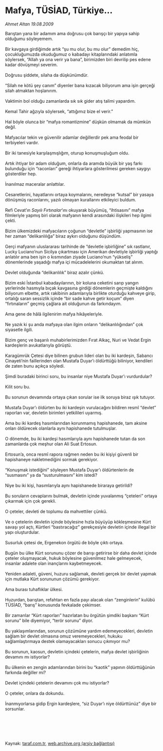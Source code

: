 # Mafya, TÜSİAD, Türkiye...

*Ahmet Altan 19.08.2009*

<div class="taraf_structure_2col_1zq">
<div class="margen_n">



 <p>Barıştan yana bir adamım ama doğrusu çok barışçı bir yapıya sahip olduğumu söyleyemem. <br/><br/>Bir kavgaya girdiğimde artık “şu mu olur, bu mu olur” demedim hiç, çocukluğumuzda okuduğumuz o kabadayı kitaplarındaki anlatımla söylersek, “Allah ya ona verir ya bana”, birimizden biri devrilip pes edene kadar dövüşmeyi severim. <br/><br/>Doğrusu şiddete, silaha da düşkünümdür. <br/><br/>“Silah ne kötü şey canım” diyenler bana kızacak biliyorum ama işin gerçeği silah atmaktan hoşlanırım. <br/><br/>Vaktimin bol olduğu zamanlarda sık sık gider atış talimi yapardım. <br/><br/>Kemal Tahir ağzıyla söylersek, “attığımız bize el verir.” <br/><br/>Hal böyle olunca bir “mafya romantizmine” düşkün olmamak da mümkün değil. <br/><br/>Mafyacılar tekin ve güvenilir adamlar değillerdir pek ama feodal bir terbiyeleri vardır. <br/><br/>Bir iki tanesiyle karşılaşmışlığım, oturup konuşmuşluğum oldu. <br/><br/>Artık ihtiyar bir adam olduğum, onlarla da aramda büyük bir yaş farkı bulunduğu için “raconları” gereği ihtiyarlara gösterilmesi gereken saygıyı gösterdiler hep. <br/><br/>İnanılmaz maceralar anlattılar. <br/><br/>Cesaretlerini, hayatlarını ortaya koymalarını, neredeyse “kutsal” bir yasaya dönüşmüş raconlarını, yazılı olmayan kurallarını etkileyici buldum. <br/><br/>Refi Cevat’ın <i>Sayılı Fırtınalar</i>’ını okuyarak büyümüş, “ihtisasını” mafya filmleriyle yapmış biri olarak mafyanın kendi arasındaki ilişkileri hep ilgimi çekti. <br/><br/>Bizim ülkemizdeki mafyacıların çoğunun “devletle” işbirliği yapmasının ise her zaman “delikanlılığa” biraz aykırı olduğunu düşündüm. <br/><br/>Gerçi mafyanın uluslararası tarihinde de “devletle işbirliğine” sık rastlanır, Lucky Luciano’nun Sicilya çıkartması için Amerikan devletiyle işbirliği yaptığı anlatılır ama ben işin o kısmından ziyade Luciano’nun “yükseliş” dönemlerinde yaşadığı mafya içi mücadelelerini okumaktan tat alırım. <br/><br/>Devlet olduğunda “delikanlılık” biraz azalır çünkü. <br/><br/>Bizim eski İstanbul kabadayılarının, bir koluna ceketini sarıp yangın yerlerinde hasmıyla bıçak kavgasına girdiği dönemlerin geçmişte kaldığını biliyorum elbette, artık rakibinin adamlarıyla birlikte oturduğu kahveye girip, ortalığı saran sessizlik içinde “bir sade kahve getir koçum” diyen “fırtınaların” geçmiş çağlara ait olduğunun da farkındayım. <br/><br/>Ama gene de hâlâ ilgilenirim mafya hikâyeleriyle. <br/><br/>Ne yazık ki şu anda mafyaya olan ilgim onların “delikanlılığından” çok siyasetle ilgili. <br/><br/>Bizim genç ve başarılı muhabirlerimizden Fırat Alkaç, Nuri ve Vedat Ergin kardeşlerin avukatlarıyla görüştü. <br/><br/>Karagümrük Çetesi diye bilinen grubun lideri olan bu iki kardeşin, Sabancı Cinayeti’nin faillerinden olan Mustafa Duyar’ı öldürttüğü biliniyor, kendileri de zaten bunu açıkça söyledi. <br/><br/>Şimdi buradaki birinci soru, bu insanlar niye Mustafa Duyar’ı vurdurdular? <br/><br/>Kilit soru bu. <br/><br/>Bu sorunun devamında ortaya çıkan sorular ise ilk soruya biraz ışık tutuyor. <br/><br/>Mustafa Duyar’ı öldürten bu iki kardeşin vurulacağını bildiren resmî “devlet” raporları var, devletin birimleri yetkilileri uyarmış. <br/><br/>Ama bu iki kardeş hasımlarından korunmamış hapishanede, tam aksine onları öldürecek olanlarla aynı hapishanede tutulmuşlar. <br/><br/>O dönemde, bu iki kardeşi hasımlarıyla aynı hapishanede tutan da son zamanlarda çok meşhur olan Ali Suat Ertosun. <br/><br/>Ertosun’a, onca resmî rapora rağmen neden bu iki kişiyi güvenli bir hapishaneye nakletmediğini sormak gerekiyor. <br/><br/>“Konuşmak istediğini” söyleyen Mustafa Duyar’ı öldürtenlerin de “susmasını” ya da “susturulmasını” kim istedi? <br/><br/>Niye bu iki kişi, hasımlarıyla aynı hapishanede biraraya getirildi? <br/><br/>Bu soruların cevaplarını bulmak, devletin içinde yuvalanmış “çeteleri” ortaya çıkarmak için çok gerekli. <br/><br/>O çeteler, devleti de toplumu da mahvettiler çünkü. <br/><br/>Ve o çetelerin devletin içinde böylesine hızla büyüyüp kökleşmesine Kürt savaşı yol açtı, Kürtleri “bastıracağız” gerekçesiyle devletin içinde illegal bir yapı oluşturdular. <br/><br/>Susurluk çetesi de, Ergenekon örgütü de böyle çıktı ortaya. <br/><br/>Bugün bu ülke Kürt sorununu çözer de barışı getirirse bir daha devlet içinde çeteler oluşmayacak, hukuk böylesine güvenilmez hale gelmeyecek, insanlar adalete olan inançlarını kaybetmeyecek. <br/><br/>Yeniden adaleti, güveni, huzuru sağlamak, devleti gerçek bir devlet yapmak için mutlaka Kürt sorununun çözümü gerekiyor. <br/><br/>Ama burası tuhaflıklar ülkesi. <br/><br/>Huzurdan, barıştan, refahtan en fazla payı alacak olan “zenginlerin” kulübü TÜSİAD, “barış” konusunda fevkalade çekimser. <br/><br/>Bir zamanlar “Kürt raporları” hazırlatan bu örgütün şimdiki başkanı “Kürt sorunu” bile diyemiyor, “terör sorunu” diyor. <br/><br/>Bu yaklaşımlarından, sorunun çözümüne yardım edemeyecekleri, devletin sağlam bir devlet olmasına omuz veremeyecekleri, hukuku sağlamlaştırmaya destek olamayacakları sonucu çıkmıyor mu? <br/><br/>Bu sorunun, kaosun, devletin içindeki çetelerin, mafya devlet işbirliğinin devamını mı istiyorlar? <br/><br/>Bu ülkenin en zengin adamlarından birini bu “kaotik” yapının öldürttüğünün farkında değiller mi? <br/><br/>Devlet içindeki çetelerin devamını çok mu istiyorlar? <br/><br/>O çeteler, onlara da dokundu. <br/><br/>İnanmıyorlarsa gidip Ergin kardeşlere, “siz Duyar’ı niye öldürttünüz” diye bir sorsunlar.</p>
<br/>
<br/>
<br/>



<br/>


<div id="taraf_not">
</div>

</div>


</div>

Kaynak: [taraf.com.tr](http://www.taraf.com.tr:80/makale/6900.htm), [web.archive.org (arşiv bağlantısı)](http://web.archive.org/web/20090828033034/http://www.taraf.com.tr:80/makale/6900.htm)
